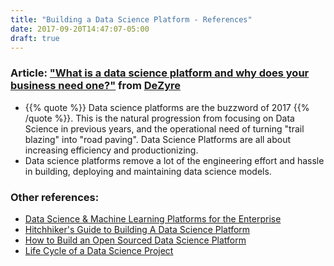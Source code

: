 ```yaml
---
title: "Building a Data Science Platform - References"
date: 2017-09-20T14:47:07-05:00
draft: true
---
```


###  Article: ["What is a data science platform and why does your business need one?"](https://www.dezyre.com/article/what-is-a-data-science-platform-and-why-does-your-business-need-one/333) from [DeZyre](https://www.dezyre.com/article/what-is-a-data-science-platform-and-why-does-your-business-need-one/333)

- {{% quote %}} Data science platforms are the buzzword of 2017 {{% /quote %}}. This is the natural progression from focusing on Data Science in previous years, and the operational need of turning "trail blazing" into "road paving". Data Science Platforms are all about increasing efficiency and productionizing. 
- Data science platforms remove a lot of the engineering effort and hassle in building, deploying and maintaining data science models.

###  Other references:

- [Data Science & Machine Learning Platforms for the Enterprise](http://www.kdnuggets.com/2017/05/data-science-machine-learning-platforms-enterprise.html)
- [Hitchhiker's Guide to Building A Data Science Platform](https://www.imcsummit.org/2015/wp-content/uploads/2015/07/IMCS2015_1_bus_a-hitchhikers-guide-to-the-startup-data-science-platform.pdf)
- [How to Build an Open Sourced Data Science Platform](https://www.brighttalk.com/webcast/15321/258593/how-to-build-an-open-sourced-data-science-platform)
- [Life Cycle of a Data Science Project](https://www.dezyre.com/article/life-cycle-of-a-data-science-project/270)
